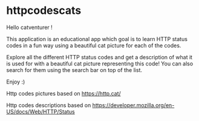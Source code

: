 # httpcodescats

Hello catventurer !

This application is an educational app which goal is to learn HTTP status codes in a fun way using a beautiful cat picture for each of the codes.

Explore all the different HTTP status codes and get a description of what it is used for with a beautiful cat picture representing this code! You can also search for them using the search bar on top of the list.

Enjoy :)

Http codes pictures based on https://http.cat/

Http codes descriptions based on https://developer.mozilla.org/en-US/docs/Web/HTTP/Status
